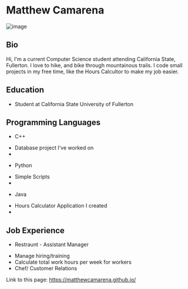 # Matthew Camarena

![image](https://user-images.githubusercontent.com/23159301/41739957-8948c8ce-754b-11e8-8815-518ce5f9c080.png)
## Bio
Hi, I'm a current Computer Science student attending California State, Fullerton.
I love to hike, and bike through mountainous trails.
I code small projects in my free time, like the Hours Calcultor to make my job easier. 


## Education
* Student at California State University of Fullerton

## Programming Languages
* C++
- Database project I've worked on
-
* Python
- Simple Scripts
-
* Java
- Hours Calculator Application I created
- 

## Job Experience
* Restraunt - Assistant Manager
- Manage hiring/training 
- Calculate total work hours per week for workers
- Chef/ Customer Relations

Link to this page:
https://matthewcamarena.github.io/
